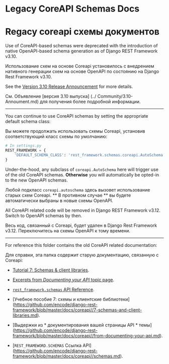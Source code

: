 # Legacy CoreAPI Schemas Docs

# Regacy coreapi схемы документов

Use of CoreAPI-based schemas were deprecated with the introduction of native OpenAPI-based schema generation as of Django REST Framework v3.10.

Использование схем на основе Coreapi установилось с внедрением нативного генерации схем на основе OpenAPI по состоянию на Django Rest Framework v3.10.

See the [Version 3.10 Release Announcement](../community/3.10-announcement.md) for more details.

См. Объявление [версия 3.10 выпуска] (../ Community/3.10-Annoument.md) для получения более подробной информации.

---

You can continue to use CoreAPI schemas by setting the appropriate default schema class:

Вы можете продолжать использовать схемы Coreapi, установив соответствующий класс схемы по умолчанию:

```python
# In settings.py
REST_FRAMEWORK = {
    'DEFAULT_SCHEMA_CLASS': 'rest_framework.schemas.coreapi.AutoSchema',
}
```


Under-the-hood, any subclass of `coreapi.AutoSchema` here will trigger use of the old CoreAPI schemas.
**Otherwise** you will automatically be opted-in to the new OpenAPI schemas.

Любой подкласс `coreapi.autoschema` здесь вызовет использование старых схем Coreapi.
** В противном случае ** вы будете автоматически выбраны в новые схемы OpenAPI.

All CoreAPI related code will be removed in Django REST Framework v3.12. Switch to OpenAPI schemas by then.

Весь код, связанный с Coreapi, будет удален в Django Rest Framework v3.12.
Переключитесь на схемы OpenAPI к тому времени.

---

For reference this folder contains the old CoreAPI related documentation:

Для справки, эта папка содержит старую документацию, связанную с Coreapi:

* [Tutorial 7: Schemas & client libraries](https://github.com/encode/django-rest-framework/blob/master/docs/coreapi//7-schemas-and-client-libraries.md).
* [Excerpts from *Documenting your API* topic page](https://github.com/encode/django-rest-framework/blob/master/docs/coreapi//from-documenting-your-api.md).
* [`rest_framework.schemas` API Reference](https://github.com/encode/django-rest-framework/blob/master/docs/coreapi//schemas.md).

* [Учебное пособие 7: схемы и клиентские библиотеки] (https://github.com/encode/django-rest-framework/blob/master/docs/coreapi//7-schemas-and-client-libraries.md).
* [Выдержки из * документирования вашей страницы API * темы] (https://github.com/encode/django-rest-framework/blob/master/docs/coreapi//from-documenting-your-api.md).
* [`REST_FRAMEWORD.SCHEMAS` Ссылка API] (https://github.com/encode/django-rest-framework/blob/master/docs/coreapi//schemas.md).